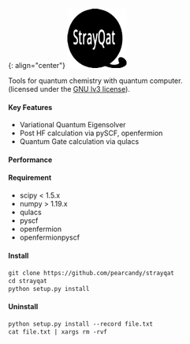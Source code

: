 {: align="center"}
![strayqat_logo](https://github.com/pearcandy/strayqat/blob/master/img/logo.png?raw=true)

Tools for quantum chemistry with quantum computer.  
(licensed under the [GNU lv3 license](https://github.com/pearcandy/strayqat/blob/master/LICENSE)).

#### Key Features
- Variational Quantum Eigensolver
- Post HF calculation via pySCF, openfermion
- Quantum Gate calculation via qulacs

#### Performance

#### Requirement
- scipy < 1.5.x
- numpy > 1.19.x
- qulacs
- pyscf
- openfermion
- openfermionpyscf

#### Install
```
git clone https://github.com/pearcandy/strayqat
cd strayqat
python setup.py install
```

#### Uninstall
```
python setup.py install --record file.txt  
cat file.txt | xargs rm -rvf
```
